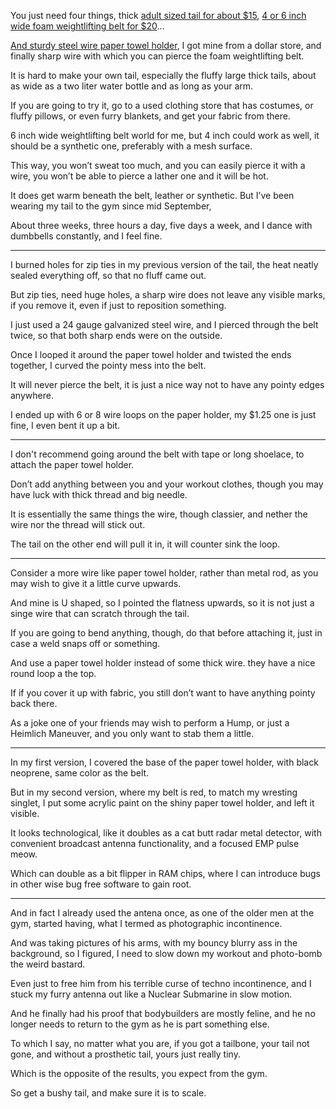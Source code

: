 You just need four things, thick [adult sized tail for about $15][1],
[4 or 6 inch wide foam weightlifting belt for $20][2]…

[And sturdy steel wire paper towel holder][3], I got mine from a dollar store,
and finally sharp wire with which you can pierce the foam weightlifting belt.

It is hard to make your own tail, especially the fluffy large thick tails,
about as wide as a two liter water bottle and as long as your arm.

If you are going to try it, go to a used clothing store that has costumes,
or fluffy pillows, or even furry blankets, and get your fabric from there.

6 inch wide weightlifting belt world for me, but 4 inch could work as well,
it should be a synthetic one, preferably with a mesh surface.

This way, you won’t sweat too much, and you can easily pierce it with a wire,
you won’t be able to pierce a lather one and it will be hot.

It does get warm beneath the belt, leather or synthetic.
But I’ve been wearing my tail to the gym since mid September,

About three weeks, three hours a day, five days a week,
and I dance with dumbbells constantly, and I feel fine.

---

I burned holes for zip ties in my previous version of the tail,
the heat neatly sealed everything off, so that no fluff came out.

But zip ties, need huge holes, a sharp wire does not leave any visible marks,
if you remove it, even if just to reposition something.

I just used a 24 gauge galvanized steel wire, and I pierced through the belt twice,
so that both sharp ends were on the outside.

Once I looped it around the paper towel holder and twisted the ends together,
I curved the pointy mess into the belt.

It will never pierce the belt,
it is just a nice way not to have any pointy edges anywhere.

I ended up with 6 or 8 wire loops on the paper holder,
my $1.25 one is just fine, I even bent it up a bit.

---

I don't recommend going around the belt with tape or long shoelace,
to attach the paper towel holder.

Don’t add anything between you and your workout clothes,
though you may have luck with thick thread and big needle.

It is essentially the same things the wire, though classier,
and nether the wire nor the thread will stick out.

The tail on the other end will pull it in,
it will counter sink the loop.

---

Consider a more wire like paper towel holder, rather than metal rod,
as you may wish to give it a little curve upwards.

And mine is U shaped, so I pointed the flatness upwards,
so it is not just a singe wire that can scratch through the tail.

If you are going to bend anything, though, do that before attaching it,
just in case a weld snaps off or something.

And use a paper towel holder instead of some thick wire.
they have a nice round loop a the top.

If if you cover it up with fabric,
you still don’t want to have anything pointy back there.

As a joke one of your friends may wish to perform a Hump,
or just a Heimlich Maneuver, and you only want to stab them a little.

---

In my first version, I covered the base of the paper towel holder,
with black neoprene, same color as the belt.

But in my second version, where my belt is red, to match my wresting singlet,
I put some acrylic paint on the shiny paper towel holder, and left it visible.

It looks technological, like it doubles as a cat butt radar metal detector,
with convenient broadcast antenna functionality, and a focused EMP pulse meow.

Which can double as a bit flipper in RAM chips,
where I can introduce bugs in other wise bug free software to gain root.

---

And in fact I already used the antena once, as one of the older men at the gym,
started having, what I termed as photographic incontinence.

And was taking pictures of his arms, with my bouncy blurry ass in the background,
so I figured, I need to slow down my workout and photo-bomb the weird bastard.

Even just to free him from his terrible curse of techno incontinence,
and I stuck my furry antenna out like a Nuclear Submarine in slow motion.

And he finally had his proof that bodybuilders are mostly feline,
and he no longer needs to return to the gym as he is part something else.

To which I say, no matter what you are, if you got a tailbone, your tail not gone,
and without a prosthetic tail, yours just really tiny.

Which is the opposite of the results,
you expect from the gym.

So get a bushy tail,
and make sure it is to scale.

[1]: https://www.amazon.com/s/ref=nb_sb_noss?url=search-alias%3Daps&field-keywords=Adult+Cat+Tail
[2]: https://www.amazon.com/s/ref=nb_sb_noss?url=search-alias%3Daps&field-keywords=6%22+Weight+Lifting+Belt
[3]: https://www.amazon.com/s/ref=nb_sb_noss?url=search-alias%3Daps&field-keywords=wire+paper+towel+holder
